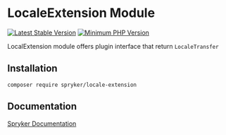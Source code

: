# LocaleExtension Module
[![Latest Stable Version](https://poser.pugx.org/spryker/locale-extension/v/stable.svg)](https://packagist.org/packages/spryker/locale-extension)
[![Minimum PHP Version](https://img.shields.io/badge/php-%3E%3D%207.4-8892BF.svg)](https://php.net/)

LocalExtension module offers plugin interface that return `LocaleTransfer`

## Installation

```
composer require spryker/locale-extension
```

## Documentation

[Spryker Documentation](https://docs.spryker.com)
